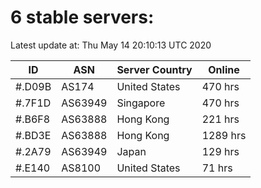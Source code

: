 # 6 stable servers:

Latest update at: Thu May 14 20:10:13 UTC 2020

| ID | ASN | Server Country | Online |
| -- | --- | -------------- | ------ |
| #.D09B | AS174 | United States | 470 hrs |
| #.7F1D | AS63949 | Singapore | 470 hrs |
| #.B6F8 | AS63888 | Hong Kong | 221 hrs |
| #.BD3E | AS63888 | Hong Kong | 1289 hrs |
| #.2A79 | AS63949 | Japan | 129 hrs |
| #.E140 | AS8100 | United States | 71 hrs |

